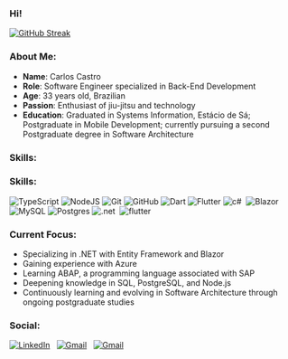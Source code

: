 
### Hi!

[![GitHub Streak](https://streak-stats.demolab.com/?user=CriandoGames&theme=bear&background=000&border=30A3DC&dates=FFF)]([https://git.io/streak-stats](https://github.com/CriandoGames/CriandoGames/))

### About Me:
- **Name**: Carlos Castro
- **Role**: Software Engineer specialized in Back-End Development
- **Age**: 33 years old, Brazilian
- **Passion**: Enthusiast of jiu-jitsu and technology
- **Education**: Graduated in Systems Information, Estácio de Sá; Postgraduate in Mobile Development; currently pursuing a second Postgraduate degree in Software Architecture

### Skills:


### Skills:

![TypeScript](https://img.shields.io/badge/typescript-%23007ACC.svg?style=for-the-badge&logo=typescript&logoColor=white)
![NodeJS](https://img.shields.io/badge/node.js-6DA55F?style=for-the-badge&logo=node.js&logoColor=white)
![Git](https://img.shields.io/badge/git-%23F05033.svg?style=for-the-badge&logo=git&logoColor=white)
![GitHub](https://img.shields.io/badge/github-%23121011.svg?style=for-the-badge&logo=github&logoColor=white)
![Dart](https://img.shields.io/badge/dart-%230175C2.svg?style=for-the-badge&logo=dart&logoColor=white)
![Flutter](https://img.shields.io/badge/Flutter-%2302569B.svg?style=for-the-badge&logo=Flutter&logoColor=white)
![c#](https://img.shields.io/badge/c%23-%23239120.svg?style=for-the-badge&logo=c-sharp&logoColor=white)&nbsp;
![Blazor](https://img.shields.io/badge/blazor-%235C2D91.svg?style=for-the-badge&logo=blazor&logoColor=white)
![MySQL](https://img.shields.io/badge/mysql-4479A1.svg?style=for-the-badge&logo=mysql&logoColor=white)
![Postgres](https://img.shields.io/badge/postgres-%23316192.svg?style=for-the-badge&logo=postgresql&logoColor=white)
![.net](https://img.shields.io/badge/.NET-5C2D91?style=for-the-badge&logo=.net&logoColor=white)&nbsp;
![flutter](https://img.shields.io/badge/Flutter-02569B?style=for-the-badge&logo=flutter&logoColor=white)&nbsp;


### Current Focus:
- Specializing in .NET with Entity Framework and Blazor
- Gaining experience with Azure
- Learning ABAP, a programming language associated with SAP
- Deepening knowledge in SQL, PostgreSQL, and Node.js
- Continuously learning and evolving in Software Architecture through ongoing postgraduate studies


###  Social:

<a href="https://www.linkedin.com/in/carloscastro-br/"><img alt="LinkedIn" src="https://img.shields.io/badge/linkedin%20-%230077B5.svg?&style=flat&logo=linkedin&logoColor=white"/></a> &nbsp;
<a href="mailto:carloscastrogames@gmail.com"><img alt="Gmail" src="https://img.shields.io/badge/Gmail-D14836?style=flat&logo=gmail&logoColor=white" /></a> &nbsp;
<a href="https://www.youtube.com/channel/UCiG-lBEfYnsGUoAdKnt0kNA"><img alt="Gmail" src="https://img.shields.io/badge/YouTube-FF0000?style=for-the-badge&logo=youtube&logoColor=white" /></a> &nbsp;


